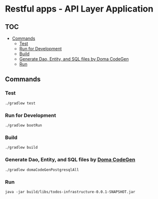 <!-- omit in toc -->
# Restful apps - API Layer Application

<!-- omit in toc -->
## TOC

- [Commands](#commands)
    - [Test](#test)
    - [Run for Development](#run-for-development)
    - [Build](#build)
    - [Generate Dao, Entity, and SQL files by Doma CodeGen](#generate-dao-entity-and-sql-files-by-doma-codegen)
    - [Run](#run)

## Commands

### Test

```shell
./gradlew test
```

### Run for Development

```shell
./gradlew bootRun
```

### Build

```shell
./gradlew build
```

### Generate Dao, Entity, and SQL files by [Doma CodeGen](https://docs.domaframework.org/ja/stable/codegen/)

```shell
./gradlew domaCodeGenPostgresqlAll
```

### Run

```shell
java -jar build/libs/todos-infrastructure-0.0.1-SNAPSHOT.jar
```
